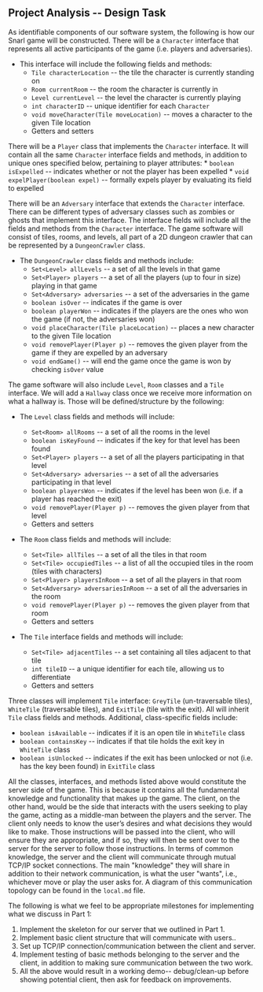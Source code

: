 ## Project Analysis -- Design Task

As identifiable components of our software system, the following is how our Snarl game will be constructed. There will be a `Character` interface that represents all active participants of the game (i.e. players and adversaries).
* This interface will include the following fields and methods:
    * `Tile characterLocation` -- the tile the character is currently standing on
    * `Room currentRoom` -- the room the character is currently in
    * `Level currentLevel` -- the level the character is currently playing
    * `int characterID` -- unique identifier for each `Character`
    * `void moveCharacter(Tile moveLocation)` -- moves a character to the given Tile location
    * Getters and setters

There will be a `Player` class that implements the `Character` interface. It will contain all the same `Character` interface fields and methods, in addition to unique ones specified below, pertaining to player attributes:
    * `boolean isExpelled` -- indicates whether or not the player has been expelled
    * `void expelPlayer(boolean expel)` -- formally expels player by evaluating its field to expelled

There will be an `Adversary` interface that extends the `Character` interface. There can be different types of adversary classes such as zombies or ghosts that implement this interface. The interface fields will include all the fields and methods from the `Character` interface. The game software will consist of tiles, rooms, and levels, all part of a 2D dungeon crawler that can be represented by a `DungeonCrawler` class.
* The `DungeonCrawler` class fields and methods include:
    * `Set<Level> allLevels` -- a set of all the levels in that game
    * `Set<Player> players` -- a set of all the players (up to four in size) playing in that game
    * `Set<Adversary> adversaries` -- a set of the adversaries in the game
    * `boolean isOver` -- indicates if the game is over
    * `boolean playerWon` -- indicates if the players are the ones who won the game (if not, the adversaries won)
    * `void placeCharacter(Tile placeLocation)` -- places a new character to the given Tile location
    * `void removePlayer(Player p)` -- removes the given player from the game if they are expelled by an adversary
    * `void endGame()` -- will end the game once the game is won by checking `isOver` value

The game software will also include `Level`, `Room` classes and a `Tile` interface. We will add a `Hallway` class once we receive more information on what a hallway is. Those will be defined/structure by the following:
* The `Level` class fields and methods will include:
    * `Set<Room> allRooms` -- a set of all the rooms in the level
    * `boolean isKeyFound` -- indicates if the key for that level has been found
    * `Set<Player> players` -- a set of all the players participating in that level
    * `Set<Adversary> adversaries` -- a set of all the adversaries participating in that level
    * `boolean playersWon` -- indicates if the level has been won (i.e. if a player has reached the exit)
    * `void removePlayer(Player p)` -- removes the given player from that level
    * Getters and setters

* The `Room` class fields and methods will include:
    * `Set<Tile> allTiles` -- a set of all the tiles in that room
    * `Set<Tile> occupiedTiles` -- a list of all the occupied tiles in the room (tiles with characters)
    * `Set<Player> playersInRoom` -- a set of all the players in that room
    * `Set<Adversary> adversariesInRoom` -- a set of all the adversaries in the room
    * `void removePlayer(Player p)` -- removes the given player from that room
    * Getters and setters

* The `Tile` interface fields and methods will include:
    * `Set<Tile> adjacentTiles` -- a set containing all tiles adjacent to that tile
    * `int tileID` -- a unique identifier for each tile, allowing us to differentiate
    * Getters and setters

Three classes will implement `Tile` interface: `GreyTile` (un-traversable tiles), `WhiteTile` (traversable tiles), and `ExitTile` (tile with the exit). All will inherit `Tile` class fields and methods. Additional, class-specific fields include:
* `boolean isAvailable` -- indicates if it is an open tile in `WhiteTile` class
* `boolean containsKey` -- indicates if that tile holds the exit key in `WhiteTile` class
* `boolean isUnlocked` -- indicates if the exit has been unlocked or not (i.e. has the key been found) in `ExitTile` class

All the classes, interfaces, and methods listed above would constitute the server side of the game. This is because it contains all the fundamental knowledge and functionality that makes up the game. The client, on the other hand, would be the side that interacts with the users seeking to play the game, acting as a middle-man between the players and the server. The client only needs to know the user’s desires and what decisions they would like to make. Those instructions will be passed into the client, who will ensure they are appropriate, and if so, they will then be sent over to the server for the server to follow those instructions. In terms of common knowledge, the server and the client will communicate through mutual TCP/IP socket connections. The main "knowledge" they will share in addition to their network communication, is what the user "wants", i.e., whichever move or play the user asks for. A diagram of this communication topology can be found in the `local.md` file.

The following is what we feel to be appropriate milestones for implementing what we discuss in Part 1:
1. Implement the skeleton for our server that we outlined in Part 1.
2. Implement basic client structure that will communicate with users..
3. Set up TCP/IP connection/communication between the client and server.
4. Implement testing of basic methods belonging to the server and the client, in addition to making sure communication between the two work.
5. All the above would result in a working demo-- debug/clean-up before showing potential client, then ask for feedback on improvements.
